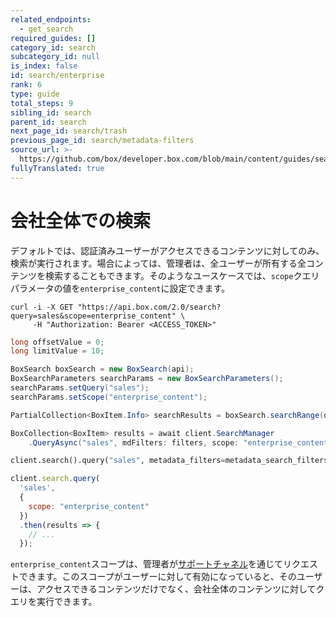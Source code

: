 ```yaml
---
related_endpoints:
  - get_search
required_guides: []
category_id: search
subcategory_id: null
is_index: false
id: search/enterprise
rank: 6
type: guide
total_steps: 9
sibling_id: search
parent_id: search
next_page_id: search/trash
previous_page_id: search/metadata-filters
source_url: >-
  https://github.com/box/developer.box.com/blob/main/content/guides/search/6-enterprise.md
fullyTranslated: true
---
```

# 会社全体での検索

デフォルトでは、認証済みユーザーがアクセスできるコンテンツに対してのみ、検索が実行されます。場合によっては、管理者は、全ユーザーが所有する全コンテンツを検索することもできます。そのようなユースケースでは、`scope`クエリパラメータの値を`enterprise_content`に設定できます。

<!-- markdownlint-disable line-length -->

<Tabs>

<Tab title="cURL">

```curl
curl -i -X GET "https://api.box.com/2.0/search?query=sales&scope=enterprise_content" \
     -H "Authorization: Bearer <ACCESS_TOKEN>"
```

</Tab>

<Tab title="Java">

```java
long offsetValue = 0;
long limitValue = 10;

BoxSearch boxSearch = new BoxSearch(api);
BoxSearchParameters searchParams = new BoxSearchParameters();
searchParams.setQuery("sales");
searchParams.setScope("enterprise_content");

PartialCollection<BoxItem.Info> searchResults = boxSearch.searchRange(offsetValue, limitValue, searchParams);
```

</Tab>

<Tab title=".NET">

```csharp
BoxCollection<BoxItem> results = await client.SearchManager
    .QueryAsync("sales", mdFilters: filters, scope: "enterprise_content");
```

</Tab>

<Tab title="Python">

```py
client.search().query("sales", metadata_filters=metadata_search_filters, scope="enterprise_content")
```

</Tab>

<Tab title="Node">

```js
client.search.query(
  'sales',
  {
    scope: "enterprise_content"
  })
  .then(results => {
    // ...
  });
```

</Tab>

</Tabs>

<!-- markdownlint-enable line-length -->

<Message warning>

`enterprise_content`スコープは、管理者が[サポートチャネル](p://support)を通じてリクエストできます。このスコープがユーザーに対して有効になっていると、そのユーザーは、アクセスできるコンテンツだけでなく、会社全体のコンテンツに対してクエリを実行できます。

</Message >
